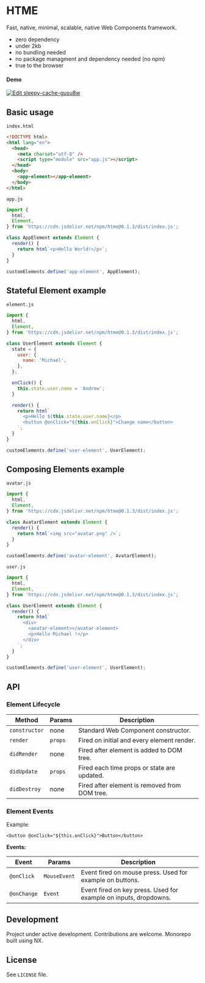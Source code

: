 # HTME

Fast, native, minimal, scalable, native Web Components framework.

- zero dependency
- under 2kb
- no bundling needed
- no package managment and dependency needed (no npm)
- true to the browser

#### Demo

[![Edit sleepy-cache-gusu8w](https://codesandbox.io/static/img/play-codesandbox.svg)](https://codesandbox.io/s/sleepy-cache-gusu8w?fontsize=14&hidenavigation=1&theme=dark)

## Basic usage

`index.html`

```html
<!DOCTYPE html>
<html lang="en">
  <head>
    <meta charset="utf-8" />
    <script type="module" src="app.js"></script>
  </head>
  <body>
    <app-element></app-element>
  </body>
</html>
```

`app.js`

```js
import {
  html,
  Element,
} from 'https://cdn.jsdelivr.net/npm/htme@0.1.3/dist/index.js';

class AppElement extends Element {
  render() {
    return html`<p>Hello World!</p>`;
  }
}

customElements.define('app-element', AppElement);
```

## Stateful Element example

`element.js`

```js
import {
  html,
  Element,
} from 'https://cdn.jsdelivr.net/npm/htme@0.1.3/dist/index.js';

class UserElement extends Element {
  state = {
    user: {
      name: 'Michael',
    },
  };

  onClick() {
    this.state.user.name = 'Andrew';
  }

  render() {
    return html`
      <p>Hello ${this.state.user.name}</p>
      <button @onClick="${this.onClick}">Change name</button>
    `;
  }
}

customElements.define('user-element', UserElement);
```

## Composing Elements example

`avatar.js`

```js
import {
  html,
  Element,
} from 'https://cdn.jsdelivr.net/npm/htme@0.1.3/dist/index.js';

class AvatarElement extends Element {
  render() {
    return html`<img src="avatar.png" />`;
  }
}

customElements.define('avatar-element', AvatarElement);
```

`user.js`

```js
import {
  html,
  Element,
} from 'https://cdn.jsdelivr.net/npm/htme@0.1.3/dist/index.js';

class UserElement extends Element {
  render() {
    return html`
      <div>
        <avatar-element></avatar-element>
        <p>Hello Michael !</p>
      </div>
    `;
  }
}

customElements.define('user-element', UserElement);
```

## API

### Element Lifecycle

| Method        | Params  | Description                                   |
| ------------- | ------- | --------------------------------------------- |
| `constructor` | none    | Standard Web Component constructor.           |
| `render`      | `props` | Fired on initial and every element render.    |
| `didRender`   | none    | Fired after element is added to DOM tree.     |
| `didUpdate`   | `props` | Fired each time props or state are updated.   |
| `didDestroy`  | none    | Fired after element is removed from DOM tree. |

### Element Events

Example:

```
<button @onClick="${this.onClick}">Button</button>
```

**Events:**

| Event       | Params       | Description                                                      |
| ----------- | ------------ | ---------------------------------------------------------------- |
| `@onClick`  | `MouseEvent` | Event fired on mouse press. Used for example on buttons.         |
| `@onChange` | `Event`      | Event fired on key press. Used for example on inputs, dropdowns. |

## Development

Project under active development. Contributions are welcome. Monorepo built using NX.

## License

See `LICENSE` file.
